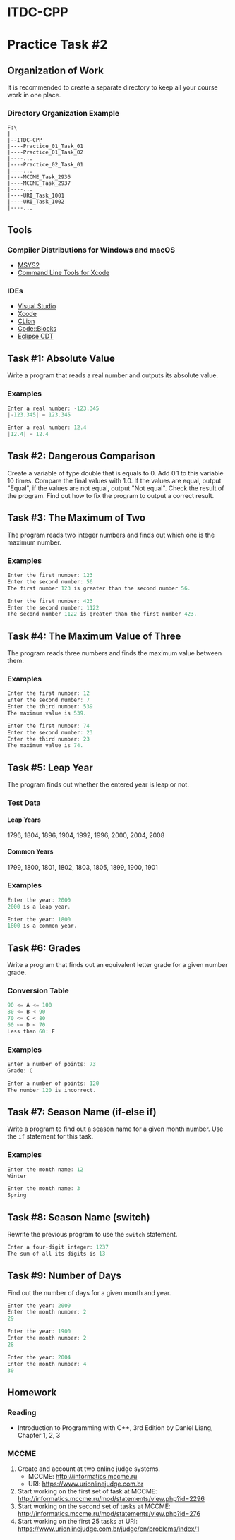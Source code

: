 # ITDC-CPP
Practice Task #2
================

## Organization of Work

It is recommended to create a separate directory to keep all your course work in
one place.

### Directory Organization Example

```
F:\
|
|--ITDC-CPP
|----Practice_01_Task_01
|----Practice_01_Task_02
|----...
|----Practice_02_Task_01
|----...
|----MCCME_Task_2936
|----MCCME_Task_2937
|----...
|----URI_Task_1001
|----URI_Task_1002
|----...
```

## Tools

### Compiler Distributions for Windows and macOS

* [MSYS2](https://www.msys2.org)
* [Command Line Tools for Xcode](https://developer.apple.com/download/more)

### IDEs

* [Visual Studio](https://visualstudio.microsoft.com)
* [Xcode](https://developer.apple.com/xcode)
* [CLion](https://www.jetbrains.com/clion)
* [Code::Blocks](http://www.codeblocks.org)
* [Eclipse CDT](https://www.eclipse.org/cdt)

## Task #1: Absolute Value

Write a program that reads a real number and outputs its absolute value.

### Examples

```cpp
Enter a real number: -123.345
|-123.345| = 123.345
```

```cpp
Enter a real number: 12.4
|12.4| = 12.4
```

## Task #2: Dangerous Comparison

Create a variable of type double that is equals to 0. Add 0.1 to this variable 10 times.
Compare the final values with 1.0. If the values are equal, output "Equal", if the values
are not equal, output "Not equal". Check the result of the program. Find out how to fix
the program to output a correct result.

## Task #3: The Maximum of Two

The program reads two integer numbers and finds out which one is the maximum number.

### Examples

```cpp
Enter the first number: 123
Enter the second number: 56
The first number 123 is greater than the second number 56.
```

```cpp
Enter the first number: 423
Enter the second number: 1122
The second number 1122 is greater than the first number 423.
```

## Task #4: The Maximum Value of Three

The program reads three numbers and finds the maximum value between them.

### Examples

```cpp
Enter the first number: 12
Enter the second number: 7
Enter the third number: 539
The maximum value is 539.
```

```cpp
Enter the first number: 74
Enter the second number: 23
Enter the third number: 23
The maximum value is 74.
```

## Task #5: Leap Year

The program finds out whether the entered year is leap or not.

### Test Data

#### Leap Years

1796, 1804, 1896, 1904, 1992, 1996, 2000, 2004, 2008

#### Common Years

1799, 1800, 1801, 1802, 1803, 1805, 1899, 1900, 1901

### Examples

```cpp
Enter the year: 2000
2000 is a leap year.
```

```cpp
Enter the year: 1800
1800 is a common year.
```

## Task #6: Grades

Write a program that finds out an equivalent letter grade for a given number grade.

### Conversion Table

```cpp
90 <= A <= 100
80 <= B < 90
70 <= C < 80
60 <= D < 70
Less than 60: F
```

### Examples

```cpp
Enter a number of points: 73
Grade: C
```

```cpp
Enter a number of points: 120
The number 120 is incorrect.
```

## Task #7: Season Name (if-else if)

Write a program to find out a season name for a given month number. Use the `if`
statement for this task.

### Examples

```cpp
Enter the month name: 12
Winter
```

```cpp
Enter the month name: 3
Spring
```

## Task #8: Season Name (switch)

Rewrite the previous program to use the `switch` statement.

```cpp
Enter a four-digit integer: 1237
The sum of all its digits is 13
```

## Task #9: Number of Days

Find out the number of days for a given month and year.

```cpp
Enter the year: 2000
Enter the month number: 2
29
```

```cpp
Enter the year: 1900
Enter the month number: 2
28
```

```cpp
Enter the year: 2004
Enter the month number: 4
30
```

## Homework

### Reading

* Introduction to Programming with C++, 3rd Edition by Daniel Liang, Chapter 1, 2, 3

### MCCME

1. Create and account at two online judge systems.
    * MCCME: <http://informatics.mccme.ru>
    * URI: <https://www.urionlinejudge.com.br>
2. Start working on the first set of task at MCCME: <http://informatics.mccme.ru/mod/statements/view.php?id=2296>
3. Start working on the second set of tasks at MCCME: <http://informatics.mccme.ru/mod/statements/view.php?id=276>
4. Start working on the first 25 tasks at URI: <https://www.urionlinejudge.com.br/judge/en/problems/index/1>
